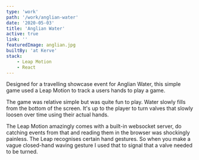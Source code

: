 ```yaml
---
type: 'work'
path: '/work/anglian-water'
date: '2020-05-03'
title: 'Anglian Water'
active: true
link: ''
featuredImage: anglian.jpg
builtBy: 'at Kerve'
stack:
    - Leap Motion
    - React
---
```


Designed for a travelling showcase event for Anglian Water, this simple game used a Leap Motion to track a users hands to play a game.

The game was relative simple but was quite fun to play. Water slowly fills from the bottom of the screen. It's up to the player to turn valves that slowly loosen over time using their actual hands.

The Leap Motion amazingly comes with a built-in websocket server, do catching events from that and reading them in the browser was shockingly painless. The Leap recognises certain hand gestures. So when you make a vague closed-hand waving gesture I used that to signal that a valve needed to be turned.
